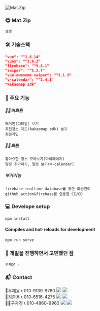 ![Mat.Zip](https://user-images.githubusercontent.com/99634748/172966110-9f66b18e-b92f-4895-835c-941040c9e768.png)

### :yum: Mat.Zip
```
설명
```

### 🛠 기술스택
```json
"vue": "^2.6.14"
"vuex": "^3.6.2"
"firebase": "^9.8.1"
"swiper": "^5.3.7"
"vue-awesome-swiper": "^3.1.3"
"v-calendar": "^2.4.1"
"kakaomap sdk"
```

### :newspaper: 주요 기능
##### 🙍‍♂️비회원
```
매거진(디테일) 보기
추천장소 지도(kakaomap sdk) 보기
회원가입
```
##### 🙋‍♂️회원
```
좋아요한 장소 모아보기(마이페이지)
일정 추가하기, 일정 보기(v-calendar)
```
##### 부가기능
```
firebase realtime database를 통한 회원관리
github action&firebase를 연동한 CI/CD
```

### :computer: Develope setup
```
npm install
```

#### Compiles and hot-reloads for development
```
npm run serve
```

### 🚩 개발을 진행하면서 고민했던 점
```
우재윤 - 
```

### :mailbox_with_mail: Contact
 🤴우재윤 :telephone_receiver: 010-9139-9780
 <a href="https://github.com/iwytbbtss"><img src="https://img.shields.io/badge/GitHub-181717?style=flat&logo=GitHub&logoColor=white"/></a>
 <a href="mailto:iwytbbtss00@naver.com"><img src="https://img.shields.io/badge/Mail-EA4335?style=flat&logo=Gmail&logoColor=white"/></a> 
 <br>
 🧑김준용 📞 010-6516-4275
 <a href="https://github.com/djdj4275"><img src="https://img.shields.io/badge/GitHub-181717?style=flat&logo=GitHub&logoColor=white"/></a>
 <a href="mailto:djdj4275@naver.com"><img src="https://img.shields.io/badge/Mail-EA4335?style=flat&logo=Gmail&logoColor=white"/></a>
 <br>
 👱‍♂️구자경 :telephone_receiver: 010-4860-9963
 <a href="https://github.com/koqun"><img src="https://img.shields.io/badge/GitHub-181717?style=flat&logo=GitHub&logoColor=white"/></a>
 <a href="mailto:plzkoiu0912@naver.com"><img src="https://img.shields.io/badge/Mail-EA4335?style=flat&logo=Gmail&logoColor=white"/></a> 

